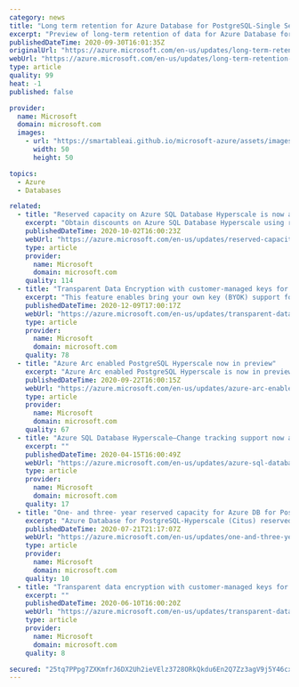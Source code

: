 ```yaml
---
category: news
title: "Long term retention for Azure Database for PostgreSQL-Single Server"
excerpt: "Preview of long-term retention of data for Azure Database for PostgreSQL-Single Server is now available."
publishedDateTime: 2020-09-30T16:01:35Z
originalUrl: "https://azure.microsoft.com/en-us/updates/long-term-retention-for-azure-database-for-postgresql-single-server/"
webUrl: "https://azure.microsoft.com/en-us/updates/long-term-retention-for-azure-database-for-postgresql-single-server/"
type: article
quality: 99
heat: -1
published: false

provider:
  name: Microsoft
  domain: microsoft.com
  images:
    - url: "https://smartableai.github.io/microsoft-azure/assets/images/organizations/microsoft.com-50x50.jpg"
      width: 50
      height: 50

topics:
  - Azure
  - Databases

related:
  - title: "Reserved capacity on Azure SQL Database Hyperscale is now available"
    excerpt: "Obtain discounts on Azure SQL Database Hyperscale using reserved capacity."
    publishedDateTime: 2020-10-02T16:00:23Z
    webUrl: "https://azure.microsoft.com/en-us/updates/reserved-capacity-on-azure-sql-database-hyperscale-is-now-available/"
    type: article
    provider:
      name: Microsoft
      domain: microsoft.com
    quality: 114
  - title: "Transparent Data Encryption with customer-managed keys for SQL Database Hyperscale"
    excerpt: "This feature enables bring your own key (BYOK) support for data protection at rest, using Azure Key Vault, for Azure SQL Database Hyperscale customers. "
    publishedDateTime: 2020-12-09T17:00:17Z
    webUrl: "https://azure.microsoft.com/en-us/updates/transparent-data-encryption-with-customermanaged-keys-for-sql-database-hyperscale/"
    type: article
    provider:
      name: Microsoft
      domain: microsoft.com
    quality: 78
  - title: "Azure Arc enabled PostgreSQL Hyperscale now in preview"
    excerpt: "Azure Arc enabled PostgreSQL Hyperscale is now in preview, providing elastic scale with a unified hybrid management experience with or without a direct connection to the cloud. "
    publishedDateTime: 2020-09-22T16:00:15Z
    webUrl: "https://azure.microsoft.com/en-us/updates/azure-arc-enabled-postgresql-hyperscale-now-in-preview/"
    type: article
    provider:
      name: Microsoft
      domain: microsoft.com
    quality: 67
  - title: "Azure SQL Database Hyperscale—Change tracking support now available"
    excerpt: ""
    publishedDateTime: 2020-04-15T16:00:49Z
    webUrl: "https://azure.microsoft.com/en-us/updates/azure-sql-database-hyperscale-change-tracking-support-now-available/"
    type: article
    provider:
      name: Microsoft
      domain: microsoft.com
    quality: 17
  - title: "One- and three- year reserved capacity for Azure DB for PostgreSQL-Hyperscale (Citus)"
    excerpt: "Azure Database for PostgreSQL-Hyperscale (Citus) reserved capacity is now available to reserve compute power for your existing and future Hyperscale (Citus) server groups. "
    publishedDateTime: 2020-07-21T21:17:07Z
    webUrl: "https://azure.microsoft.com/en-us/updates/one-and-three-year-reserved-capacity-for-azure-database-for-postgresqhyperscale-citus/"
    type: article
    provider:
      name: Microsoft
      domain: microsoft.com
    quality: 10
  - title: "Transparent data encryption with customer-managed keys for Azure SQL Database Hyperscale"
    excerpt: ""
    publishedDateTime: 2020-06-10T16:00:20Z
    webUrl: "https://azure.microsoft.com/en-us/updates/transparent-data-encryption-with-customermanaged-keys-for-azure-sql-database-hyperscale/"
    type: article
    provider:
      name: Microsoft
      domain: microsoft.com
    quality: 8

secured: "25tq7PPpg7ZXKmfrJ6DX2Uh2ieVElz3728ORkQkdu6En2Q7Zz3agV9j5Y46cxZQ9TH6D382VGStL8QfAtp+7akEDo7Oo702aKU8W7zkgNe+SHZR4Tx7h35Qedx/62izsXzdQpfqhLvxP+2HneYUTjyS2ymggMSLf+qn88VDb7Z5fiB+2RuLAg/YaJDC7+V1wKlQHyeH6AE6Xv3jv1GIEHzo8GmaT3RIM1NbhWaW0xWZr69cf8G7TPGHeKlk7XRV/0aqZmdDrCQemg8uHpUH8Q6/Iyl5nuGBul6bB/HOPTv4m0vgfCV+HLzk+FgoHRdtkyph2f0My0fxCeY/iLCq1hJ2Ea0qtnls9hWGfLcII3wQ=;Ee6WJf90EqF9Ux4JTq+SSQ=="
---
```


